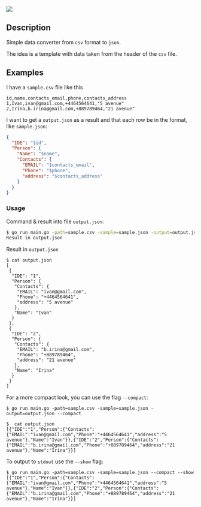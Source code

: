 ![](https://habrastorage.org/webt/pt/xw/aw/ptxwawfevwtpf3z_-j2ficijci8.png)
## Description

Simple data converter from `csv` format to `json`.

The idea is a template with data taken from the header of the `csv` file.

## Examples

I have a `sample.csv` file like this

```csv
id,name,contacts_email,phone,contacts_address
1,Ivan,ivan@gmail.com,+4464564641,"5 avenue"
2,Irina,b.irina@gmail.com,+889789464,"21 avenue"
```

I want to get a `output.json` as a result and that each row be in the format, like `sample.json`:

```json
{
  "IDE": "$id",
  "Person": {
    "Name": "$name",
    "Contacts": {
      "EMAIL": "$contacts_email",
      "Phone": "$phone",
      "address": "$contacts_address"
    }
  }
}
```

### Usage

Command & result into file `output.json`:
```sh
$ go run main.go -path=sample.csv -sample=sample.json -output=output.json
Result in output.json  
```

Result in `output.json`
```shell
$ cat output.json
[
 {
  "IDE": "1",
  "Person": {
   "Contacts": {
    "EMAIL": "ivan@gmail.com",
    "Phone": "+4464564641",
    "address": "5 avenue"
   },
   "Name": "Ivan"
  }
 },
 {
  "IDE": "2",
  "Person": {
   "Contacts": {
    "EMAIL": "b.irina@gmail.com",
    "Phone": "+889789464",
    "address": "21 avenue"
   },
   "Name": "Irina"
  }
 }
]                                    
```

For a more compact look, you can use the flag `--compact`:

```shell
$ go run main.go -path=sample.csv -sample=sample.json -output=output.json --compact
```

```shell
$  cat output.json
[{"IDE":"1","Person":{"Contacts":{"EMAIL":"ivan@gmail.com","Phone":"+4464564641","address":"5 avenue"},"Name":"Ivan"}},{"IDE":"2","Person":{"Contacts":{"EMAIL":"b.irina@gmail.com","Phone":"+889789464","address":"21 avenue"},"Name":"Irina"}}]  
```

To output to `stdout` use the `--show` flag:

```shell
$ go run main.go -path=sample.csv -sample=sample.json --compact --show
[{"IDE":"1","Person":{"Contacts":{"EMAIL":"ivan@gmail.com","Phone":"+4464564641","address":"5 avenue"},"Name":"Ivan"}},{"IDE":"2","Person":{"Contacts":{"EMAIL":"b.irina@gmail.com","Phone":"+889789464","address":"21 avenue"},"Name":"Irina"}}]

```
